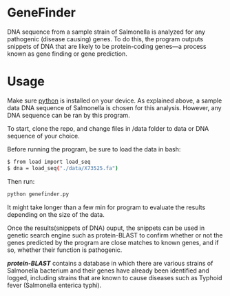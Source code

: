 # GeneFinder

DNA sequence from a sample strain of Salmonella is analyzed for any pathogenic (disease causing) genes. To do this, the program outputs snippets of DNA that are likely to be protein-coding genes—a process known as gene finding or gene prediction. 

# Usage
Make sure [python](https://www.python.org/downloads/) is installed on your device. 
As explained above, a sample data DNA sequence of Salmonella is chosen for this analysis. However, any DNA sequence can be ran by this program.

To start, clone the repo, and change files in /data folder to data or DNA sequence of your choice. 

Before running the program, be sure to load the data in bash:

```bash
$ from load import load_seq
$ dna = load_seq("./data/X73525.fa")
```
 
 Then run:
```bash
python genefinder.py
```

It might take longer than a few min for program to evaluate the results depending on the size of the data. 

Once the results(snippets of DNA) ouput, the snippets can be used in genetic search engine such as protein-BLAST to confirm whether or not the genes predicted by the program are close matches to known genes, and if so, whether their function is pathogenic. 

***protein-BLAST*** contains a database in which there are various strains of Salmonella bacterium and their genes have already been identified and logged, including strains that are known to cause diseases such as Typhoid fever (Salmonella enterica typhi).

